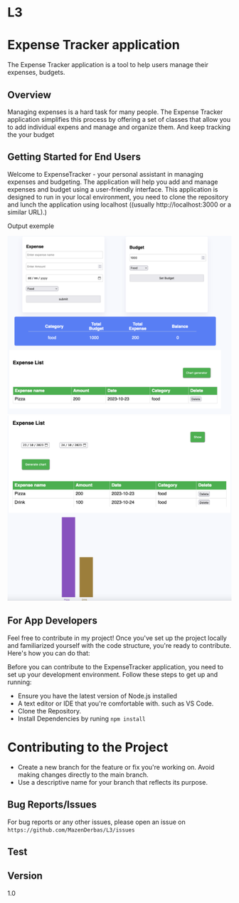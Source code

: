 # L3

# Expense Tracker application

The Expense Tracker application is a tool to help users manage their expenses, budgets.

## Overview

Managing expenses is a hard task for many people. The Expense Tracker application simplifies this process by offering a set of classes that allow you to add individual expens and manage and organize them. And keep tracking the your budget


## Getting Started for End Users

Welcome to ExpenseTracker - your personal assistant in managing expenses and budgeting. The application will help you add and manage expenses and budget using a user-friendly interface. This application is designed to run in your local environment, you need to clone the repository and lunch the application using localhost ((usually http://localhost:3000 or a similar URL).)

Output exemple 

![Example](/img/16.png)
![Example](/img/17.png)


## For App Developers

Feel free to contribute in my project! Once you've set up the project locally and familiarized yourself with the code structure, you're ready to contribute. Here's how you can do that:

Before you can contribute to the ExpenseTracker application, you need to set up your development environment. Follow these steps to get up and running:
- Ensure you have the latest version of Node.js installed
- A text editor or IDE that you're comfortable with. such as VS Code.
- Clone the Repository.
- Install Dependencies by runing `npm install`

# Contributing to the Project
- Create a new branch for the feature or fix you're working on. Avoid making changes directly to the main branch.
- Use a descriptive name for your branch that reflects its purpose.


## Bug Reports/Issues
For bug reports or any other issues, please open an issue on ```https://github.com/MazenDerbas/L3/issues```

## Test


## Version 
1.0